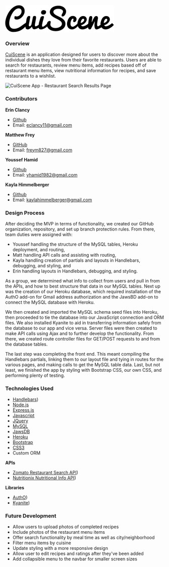 ![CuiScene: Restaurant Menu Review & Recipe Log App](assets/images/cuiscene_logo.png) 

### Overview
[CuiScene](https://cuiscene.herokuapp.com) is an application designed for users to discover more about the individual dishes they love from their favorite restaurants. Users are able to search for restaurants, review menu items, add recipes based off of restaurant menu items, view nutritional information for recipes, and save restaurants to a wishlist. 

![CuiScene App - Restaurant Search Results Page](https://assets/images/cuiscene_home.png "CuiScene App Restaurant Search Results Page")

### Contributors
**Erin Clancy** 
- [Github](https://github.com/noplanetnoparty/)
- Email: [eclancy11@gmail.com](mailto:eclancy11@gmail.com)

**Matthew Frey**
- [GitHub](https://github.com/freym827)
- Email: [freym827@gmail.com](mailto:freym827@gmail.com)

**Youssef Hamid**
- [Github](https://github.com/hamidyou)
- Email: [yhamid1982@gmail.com](mailto:yhamid1982@gmail.com)

**Kayla Himmelberger**
- [Github](https://github.com/kaylahimmel)
- Email: [kaylahimmelberger@gmail.com](mailto:kaylahimmelberger@gmail.com)

### Design Process
After deciding the MVP in terms of functionality, we created our GitHub organization, repository, and set up branch protection rules. From there, team duties were assigned with:
- Youssef handling the structure of the MySQL tables, Heroku deployment, and routing, 
- Matt handling API calls and assisting with routing, 
- Kayla handling creation of partials and layouts in Handlebars, debugging, and styling, and 
- Erin handling layouts in Handlebars, debugging, and styling. 

As a group, we determined what info to collect from users and pull in from the APIs, and how to best structure that data in our MySQL tables. Next up was the creation of our Heroku database, which required installation of the AuthO add-on for Gmail address authorization and the JawsBD add-on to connect the MySQL database with Heroku. 

We then created and imported the MySQL schema seed files into Heroku, then proceeded to tie the database into our JavaScript connection and ORM files. We also installed Kyanite to aid in transferring information safely from the database to our app and vice versa. Server files were then created to make API calls using Ajax and to further develop the functionality. From there, we created route controller files for GET/POST requests to and from the database tables.

The last step was completing the front end. This meant compiling the Handlebars partials, linking them to our layout file and tying in routes for the various pages, and making calls to get the MySQL table data. Last, but not least, we finished the app by styling with Bootstrap CSS, our own CSS, and performing plenty of testing.


### Technologies Used
- [Handlebars](http://handlebarsjs.com/))
- [Node.js](https://nodejs.org/en/docs)
- [Express.js](https://expressjs.com)
- [Javascript](https://www.javascript.com)
- [JQuery](https://jquery.com/)
- [MySQL](https://github.com/mysqljs/mysql#readme)
- [JawsDB](https://www.jawsdb.com/)
- [Heroku](https://devcenter.heroku.com/)
- [Bootstrap](https://getbootstrap.com)
- [CSS3](https://developer.mozilla.org/en-US/docs/Web/CSS)
- Custom ORM


**APIs**
- [Zomato Restaurant Search API](https://developers.zomato.com/documentation))
- [Nutritionix Nutritional Info API](https://docs.google.com/document/d/1_q-K-ObMTZvO0qUEAxROrN3bwMujwAN25sLHwJzliK0/edit))

**Libraries**
- [AuthO](https://devcenter.heroku.com/articles/auth0))
- [Kyanite](http://kyanite.dusty.codes/))


### Future Development
- Allow users to upload photos of completed recipes
- Include photos of the restaurant menu items  
- Offer search functionality by meal time as well as city/neighborhood
- Filter menu items by cuisine
- Update styling with a more responsive design
- Allow user to edit recipes and ratings after they've been added
- Add collapsible menu to the navbar for smaller screen sizes